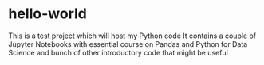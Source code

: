 # hello-world
This is a test project which will host my Python code
It contains a couple of Jupyter Notebooks with essential course on Pandas and Python for Data Science and bunch of other introductory code that might be useful
